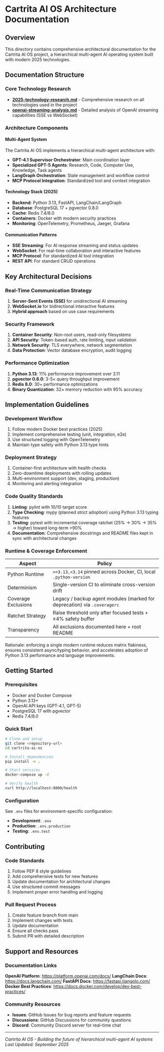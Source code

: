 # Cartrita AI OS Architecture Documentation

## Overview

This directory contains comprehensive architectural documentation for the Cartrita AI OS project, a hierarchical multi-agent AI operating system built with modern 2025 technologies.

## Documentation Structure

### Core Technology Research

- **[2025-technology-research.md](../2025-technology-research.md)** - Comprehensive research on all technologies used in the project
- **[openai-streaming-analysis.md](../openai-streaming-analysis.md)** - Detailed analysis of OpenAI streaming capabilities (SSE vs WebSocket)

### Architecture Components

#### Multi-Agent System

The Cartrita AI OS implements a hierarchical multi-agent architecture with:

- **GPT-4.1 Supervisor Orchestrator**: Main coordination layer
- **Specialized GPT-5 Agents**: Research, Code, Computer Use, Knowledge, Task agents
- **LangGraph Orchestration**: State management and workflow control
- **MCP Protocol Integration**: Standardized tool and context integration

#### Technology Stack (2025)

- **Backend**: Python 3.13, FastAPI, LangChain/LangGraph
- **Database**: PostgreSQL 17 + pgvector 0.8.0
- **Cache**: Redis 7.4/8.0
- **Containers**: Docker with modern security practices
- **Monitoring**: OpenTelemetry, Prometheus, Jaeger, Grafana

#### Communication Patterns

- **SSE Streaming**: For AI response streaming and status updates
- **WebSocket**: For real-time collaboration and interactive features
- **MCP Protocol**: For standardized AI tool integration
- **REST API**: For standard CRUD operations

## Key Architectural Decisions

### Real-Time Communication Strategy

1. **Server-Sent Events (SSE)** for unidirectional AI streaming
2. **WebSocket.io** for bidirectional interactive features
3. **Hybrid approach** based on use case requirements

### Security Framework

1. **Container Security**: Non-root users, read-only filesystems
2. **API Security**: Token-based auth, rate limiting, input validation
3. **Network Security**: TLS everywhere, network segmentation
4. **Data Protection**: Vector database encryption, audit logging

### Performance Optimization

1. **Python 3.13**: 11% performance improvement over 3.11
2. **pgvector 0.8.0**: 3-5× query throughput improvement
3. **Redis 8.0**: 30+ performance optimizations
4. **Binary Quantization**: 32× memory reduction with 95% accuracy

## Implementation Guidelines

### Development Workflow

1. Follow modern Docker best practices (2025)
2. Implement comprehensive testing (unit, integration, e2e)
3. Use structured logging with OpenTelemetry
4. Maintain type safety with Python 3.13 type hints

### Deployment Strategy

1. Container-first architecture with health checks
2. Zero-downtime deployments with rolling updates
3. Multi-environment support (dev, staging, production)
4. Monitoring and alerting integration

### Code Quality Standards

1. **Linting**: pylint with 10/10 target score
2. **Type Checking**: mypy (planned strict adoption) using Python 3.13 typing features
3. **Testing**: pytest with incremental coverage ratchet (25% → 30% → 35% → higher) toward long-term >90%
4. **Documentation**: Comprehensive docstrings and README files kept in sync with architectural changes

### Runtime & Coverage Enforcement

| Aspect | Policy |
|--------|--------|
| Python Runtime | `>=3.13,<3.14` pinned across Docker, CI, local `.python-version` |
| Determinism | Single-version CI to eliminate cross-version drift |
| Coverage Exclusions | Legacy / backup agent modules (marked for deprecation) via `.coveragerc` |
| Ratchet Strategy | Raise threshold only after focused tests + ≥4% safety buffer |
| Transparency | All exclusions documented here + root README |

Rationale: enforcing a single modern runtime reduces matrix flakiness, ensures consistent async/typing behavior, and accelerates adoption of Python 3.13 performance and language improvements.

## Getting Started

### Prerequisites

- Docker and Docker Compose
- Python 3.13+
- OpenAI API keys (GPT-4.1, GPT-5)
- PostgreSQL 17 with pgvector
- Redis 7.4/8.0

### Quick Start

```bash
# Clone and setup
git clone <repository-url>
cd cartrita-ai-os

# Install dependencies
pip install -e .

# Start services
docker-compose up -d

# Verify health
curl http://localhost:8000/health
```

### Configuration

See `.env` files for environment-specific configuration:

- **Development**: `.env`
- **Production**: `.env.production`
- **Testing**: `.env.test`

## Contributing

### Code Standards

1. Follow PEP 8 style guidelines
2. Add comprehensive tests for new features
3. Update documentation for architectural changes
4. Use structured commit messages
5. Implement proper error handling and logging

### Pull Request Process

1. Create feature branch from main
2. Implement changes with tests
3. Update documentation
4. Ensure all checks pass
5. Submit PR with detailed description

## Support and Resources

### Documentation Links

 **OpenAI Platform**: https://platform.openai.com/docs/
 **LangChain Docs**: https://docs.langchain.com/
 **FastAPI Docs**: https://fastapi.tiangolo.com/
 **Docker Best Practices**: https://docs.docker.com/develop/dev-best-practices/

### Community Resources

- **Issues**: GitHub Issues for bug reports and feature requests
- **Discussions**: GitHub Discussions for community questions
- **Discord**: Community Discord server for real-time chat

---
*Cartrita AI OS - Building the future of hierarchical multi-agent AI systems*
*Last Updated: September 2025*
